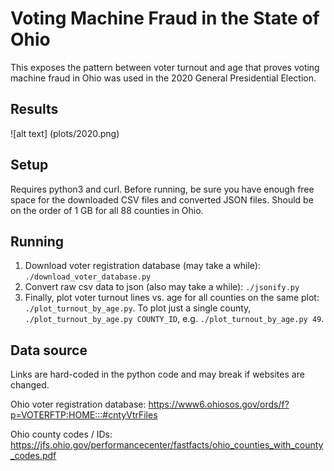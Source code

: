 # Voting Machine Fraud in the State of Ohio

This exposes the pattern between voter turnout and age that proves voting machine fraud in Ohio was used in the 2020 General Presidential Election.

## Results

![alt text] (plots/2020.png)

## Setup

Requires python3 and curl. Before running, be sure you have enough free space for the downloaded CSV files and converted JSON files. Should be on the order of 1 GB for all 88 counties in Ohio.

## Running

1. Download voter registration database (may take a while): `./download_voter_database.py`
2. Convert raw csv data to json (also may take a while): `./jsonify.py`
3. Finally, plot voter turnout lines vs. age for all counties on the same plot: `./plot_turnout_by_age.py`.
    To plot just a single county, `./plot_turnout_by_age.py COUNTY_ID`, e.g. `./plot_turnout_by_age.py 49`.

## Data source

Links are hard-coded in the python code and may break if websites are changed.

Ohio voter registration database: https://www6.ohiosos.gov/ords/f?p=VOTERFTP:HOME:::#cntyVtrFiles

Ohio county codes / IDs: https://jfs.ohio.gov/performancecenter/fastfacts/ohio_counties_with_county_codes.pdf
